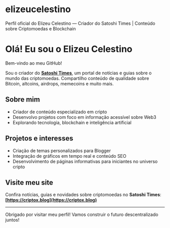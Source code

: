 # elizeucelestino
Perfil oficial do Elizeu Celestino — Criador do Satoshi Times | Conteúdo sobre Criptomoedas e Blockchain
# Olá! Eu sou o Elizeu Celestino

Bem-vindo ao meu GitHub!

Sou o criador do **[Satoshi Times](https://criptox.blog)**, um portal de notícias e guias sobre o mundo das criptomoedas. Compartilho conteúdo de qualidade sobre Bitcoin, altcoins, airdrops, memecoins e muito mais.

## Sobre mim
- Criador de conteúdo especializado em cripto
- Desenvolvo projetos com foco em informação acessível sobre Web3
- Explorando tecnologia, blockchain e inteligência artificial

## Projetos e interesses
- Criação de temas personalizados para Blogger
- Integração de gráficos em tempo real e conteúdo SEO
- Desenvolvimento de páginas informativas para iniciantes no universo cripto

## Visite meu site
Confira notícias, guias e novidades sobre criptomoedas no **Satoshi Times**:  
**[https://criptox.blog](https://criptox.blog)**

---

Obrigado por visitar meu perfil! Vamos construir o futuro descentralizado juntos!

